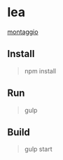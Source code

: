 # lea

[montaggio](https://actarian.github.io/lea/)

## Install
> npm install

## Run
> gulp

## Build
> gulp start
